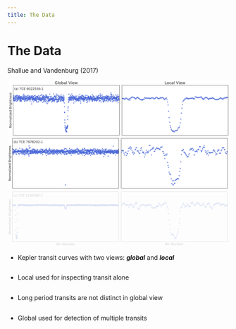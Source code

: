 ```yaml
---
title: The Data
---
```


# The Data

Shallue and Vandenburg (2017)

<div class="grid grid-cols-3 justify-center justify-items-center items-start -mt-5">
<div class="col-span-2 self-center">
<div>
  <img src="/images/transit_curve_1.png" class="w-125 shadow-xl" />
  </div>
  <div>
  <img src="/images/transit_curve_2.png" class="w-125 shadow-xl" />
  </div>
  <div>
  <img src="/images/transit_curve_3.png" class="w-125 shadow-xl not-active" />
  </div>
</div>

<div class="list ml-5">
<p class="">

* Kepler transit curves with two views: ***global*** and ***local***

</p>

<p class="">

* Local used for inspecting transit alone

</p>

<p class="not-active">

* Long period transits are not distinct in global view

</p>

<p class="not-active">

* Global used for detection of multiple transits

</p>

</div>
</div>

<style>

  .list li{
    margin-bottom: 1.8rem !important;
  }
  .not-active {
    opacity: 20%;
}
</style>

<!--
Global View: 1 Orbital Period
Local View: 4 Transit Durations
-->
